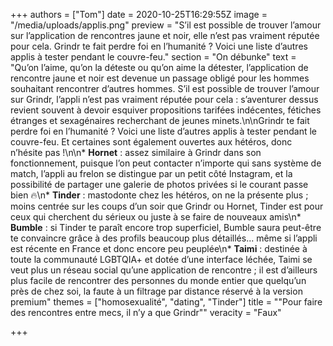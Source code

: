 +++
authors = ["Tom"]
date = 2020-10-25T16:29:55Z
image = "/media/uploads/applis.png"
preview = "S’il est possible de trouver l’amour sur l’application de rencontres jaune et noir, elle n’est pas vraiment réputée pour cela. Grindr te fait perdre foi en l’humanité&nbsp;? Voici une liste d’autres applis à tester pendant le couvre-feu."
section = "On débunke"
text = "Qu’on l’aime, qu’on la déteste ou qu’on aime la détester, l’application de rencontre jaune et noir est devenue un passage obligé pour les hommes souhaitant rencontrer d’autres hommes. S’il est possible de trouver l’amour sur Grindr, l’appli n’est pas vraiment réputée pour cela&nbsp;: s’aventurer dessus revient souvent à devoir esquiver propositions tarifées indécentes, fétiches étranges et sexagénaires recherchant de jeunes minets.\n\nGrindr te fait perdre foi en l’humanité&nbsp;? Voici une liste d’autres applis à tester pendant le couvre-feu. Et certaines sont également ouvertes aux hétéros, donc n’hésite pas&nbsp;!\n\n* **Hornet**&nbsp;: assez similaire à Grindr dans son fonctionnement, puisque l’on peut contacter n’importe qui sans système de match, l’appli au frelon se distingue par un petit côté Instagram, et la possibilité de partager une galerie de photos privées si le courant passe bien 🔥\n* **Tinder**&nbsp;: mastodonte chez les hétéros, on ne la présente plus&nbsp;; moins centrée sur les coups d’un soir que Grindr ou Hornet, Tinder est pour ceux qui cherchent du sérieux ou juste à se faire de nouveaux amis\n* **Bumble**&nbsp;: si Tinder te paraît encore trop superficiel, Bumble saura peut-être te convaincre grâce à des profils beaucoup plus détaillés... même si l’appli est récente en France et donc encore peu peuplée\n* **Taimi**&nbsp;: destinée à toute la communauté LGBTQIA+ et dotée d’une interface léchée, Taimi se veut plus un réseau social qu’une application de rencontre&nbsp;; il est d’ailleurs plus facile de rencontrer des personnes du monde entier que quelqu’un près de chez soi, la faute à un filtrage par distance réservé à la version premium"
themes = ["homosexualité", "dating", "Tinder"]
title = "\"Pour faire des rencontres entre mecs, il n’y a que Grindr\""
veracity = "Faux"

+++
